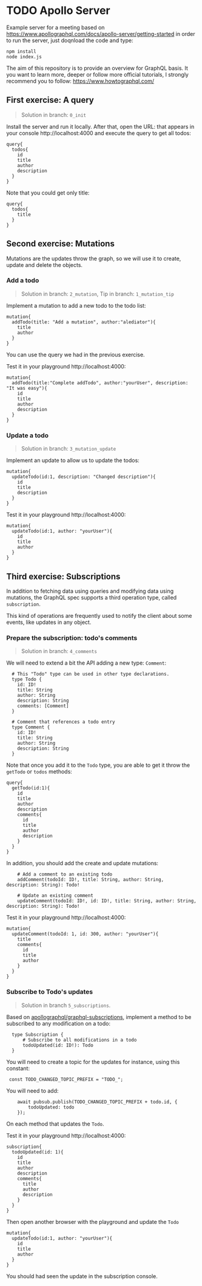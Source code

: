 # TODO Apollo Server

Example server for a meeting based on https://www.apollographql.com/docs/apollo-server/getting-started in order to run the server, just doqnload the code and type: 

```
npm install
node index.js
```

The aim of this repository is to provide an overview for GraphQL basis. It you want to learn more, deeper or follow more official tutorials, I strongly recommend you to follow: https://www.howtographql.com/

## First exercise: A query

> Solution in branch: `0_init`

Install the server and run it locally. After that, open the URL: that appears in your console http://localhost:4000 and execute the query to get all todos:

```
query{
  todos{
    id
    title
    author
    description
  }
}
```

Note that you could get only title: 

```
query{
  todos{
    title
  }
}
```

## Second exercise: Mutations

Mutations are the updates throw the graph, so we will use it to create, update and delete the objects.

### Add a todo

> Solution in branch: `2_mutation`, Tip in branch: `1_mutation_tip`

Implement a mutation to add a new todo to the todo list:

```
mutation{
  addTodo(title: "Add a mutation", author:"alediator"){
    title
    author
  }
}
```

You can use the query we had in the previous exercise.

Test it in your playground http://localhost:4000:

```
mutation{
  addTodo(title:"Complete addTodo", author:"yourUser", description: "It was easy"){
    id
    title
    author
    description
  }
}
```

### Update a todo

> Solution in branch: `3_mutation_update`

Implement an update to allow us to update the todos:

```
mutation{
  updateTodo(id:1, description: "Changed description"){
    id
    title
    description
  }
}
```

Test it in your playground http://localhost:4000:

```
mutation{
  updateTodo(id:1, author: "yourUser"){
    id
    title
    author
  }
}
```

## Third exercise: Subscriptions

In addition to fetching data using queries and modifying data using mutations, the GraphQL spec supports a third operation type, called `subscription`.

This kind of operations are frequently used to notify the client about some events, like updates in any object.

### Prepare the subscription: todo's comments

> Solution in branch: `4_comments`

We will need to extend a bit the API adding a new type: `Comment`:

```
  # This "Todo" type can be used in other type declarations.
  type Todo {
    id: ID!
    title: String
    author: String
    description: String
    comments: [Comment]
  }

  # Comment that references a todo entry
  type Comment {
    id: ID!
    title: String
    author: String
    description: String
  }
```

Note that once you add it to the `Todo` type, you are able to get it throw the `getTodo` or `todos` methods:

```
query{
  getTodo(id:1){
    id
    title
    author
    description
    comments{
      id
      title
      author
      description
    }
  }
}	
```

In addition, you should add the create and update mutations:

```
    # Add a comment to an existing todo
    addComment(todoId: ID!, title: String, author: String, description: String): Todo!

    # Update an existing comment
    updateComment(todoId: ID!, id: ID!, title: String, author: String, description: String): Todo!
```

Test it in your playground http://localhost:4000:

```
mutation{
  updateComment(todoId: 1, id: 300, author: "yourUser"){
    title
    comments{
      id
      title
      author
    }
  }
}
```

### Subscribe to Todo's updates

> Solution in branch `5_subscriptions`.

Based on [apollographql/graphql-subscriptions](https://github.com/apollographql/graphql-subscriptions), implement a method to be subscribed to any modification on a todo:

```
  type Subscription {
      # Subscribe to all modifications in a todo
      todoUpdated(id: ID!): Todo
  }
```

You will need to create a topic for the updates for instance, using this constant:

```
 const TODO_CHANGED_TOPIC_PREFIX = "TODO_";
```

You will need to add: 

```
    await pubsub.publish(TODO_CHANGED_TOPIC_PREFIX + todo.id, {
        todoUpdated: todo
    });
```

On each method that updates the `Todo`.

Test it in your playground http://localhost:4000:

```
subscription{
  todoUpdated(id: 1){
    id
    title
    author
    description
    comments{
      title
      author
      description
    }
  }
}
```

Then open another browser with the playground and update the `Todo`

```
mutation{
  updateTodo(id:1, author: "yourUser"){
    id
    title
    author
  }
}
```

You should had seen the update in the subscription console.